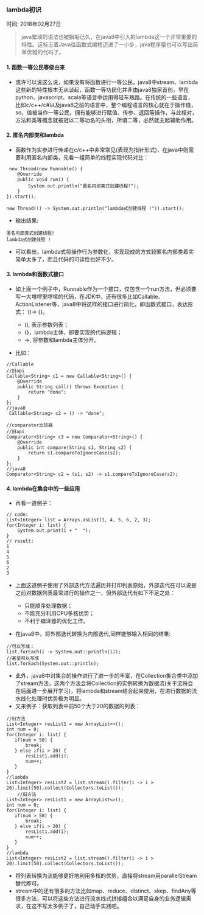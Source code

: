 ### lambda初识

时间: 2018年02月27日

> java繁琐的语法也被摒垢已久，在java8中引入的lambda这一个非常重要的特性。这标志着Java往函数式编程迈进了一小步，java程序猿也可以写出简单优雅的代码了。

#### 1. 函数一等公民等级由来

- 或许可以说这么说，如果没有将函数进行一等公民，java8中stream、lambda这些新的特性根本无从谈起，函数一等功民化并非由java8独家首创，早在python、javascript、scala等语言中运用得轻车熟路。在传统的一些语言，比如c/c++/c#以及java8之前的语言中，整个编程语言的核心就在于操作值，so，值被当作一等公民，拥有能够进行赋值、传参、返回等操作，与此相对，方法和类等概念就被冠以二等功名的头衔，所谓二等，必然就主起辅助作用。

#### 2. 匿名内部类和lambda

- 函数作为实参进行传递在c/c++中非常常见(表现为指针形式)，在java中则需要利用匿名内部类，先看一组简单的线程实现代码对比：

```
 new Thread(new Runnable() {
	@Override
	public void run() {
		System.out.println("匿名内部类式创建线程!");
	}
}).start();

new Thread(() -> System.out.println("lambda式创建线程 !")).start();
```

- 输出结果:

```
匿名内部类式创建线程!
lambda式创建线程 !
```
	
- 可以看出，lambda式将操作行为参数化，实现现成的方式较匿名内部类着实简单太多了，而且代码的可读性也好不少。

#### 3. lambda和函数式接口 

- 如上面一个例子中，Runnable作为一个接口，仅包含一个run方法，但必须要写一大堆啰里啰嗦的代码，在JDK中，还有很多比如Callable、ActionListener等，java8中将这样的接口进行简化，即函数式接口，表达形式： ()-> {}。
   
   - (), 表示参数列表；
   - {}，lambda主体，即要实现的代码逻辑；
   - ->, 将参数和lambda主体分开。
   
- 比如：

```
//Callable
//旧api      
Callable<String> c1 = new Callable<String>() {
	@Override
	public String call() throws Exception {
		return "done";
	}
};
//java8
 Callable<String> c2 = () -> "done";

//comparator比较器
//旧api      
Comparator<String> c3 = new Comparator<String>() {
	@Override
	public int compare(String s1, String s2) {
		return s1.compareToIgnoreCase(s2);
	}
};
//java8 
Comparator<String> c2 = (s1, s2) -> s1.compareToIgnoreCase(s2);
```
	
#### 4. lambda在集合中的一些应用

- 再看一道例子：

```
// code:
List<Integer> list = Arrays.asList(1, 4, 5, 6, 2, 3);
for(Integer i: list) {
	System.out.print(i + "  ");
}
// result:
1
4
5
6
2
3 
```

- 上面这道例子使用了外部迭代方法遍历并打印列表原始，外部迭代在可以说是之前对数据列表最常进行的操作之一，但外部迭代有如下不足之处：
   
   - 只能顺序处理数据；
   - 不能充分利用CPU多核优势；
   - 不利于编译器的优化工作。
   
- 在java8中，将外部迭代转换为内部迭代,同样能够输入相同的结果:

```
//可以写成：
list.forEach(i -> System.out::println(i));
//甚至可以写成 
list.forEach(System.out::println);
```
	
- 此外，java8中对集合的操作进行了进一步的丰富，在Collection集合类中添加了stream方法，这两个方法会将Collection的实例转换为数据流(关于流将会在后面进一步展开学习)，将lambda和stream结合起来使用，在进行数据的流水线化处理时优势极为明显。
- 又来例子：获取列表中前50个大于20的数据的列表：

```
//旧方法
List<Integer> resList1 = new ArrayList<>();
int num = 0;
for(Integer i: list) {
   if(num > 50) {
	   break;
   } else if(i > 20) {
	   resList1.add(i);
	   num++;
   }
}
//lambda
List<Integer> resList2 = list.stream().filter(i -> i > 20).limit(50).collect(Collectors.toList());
	//旧方法
List<Integer> resList1 = new ArrayList<>();
int num = 0;
for(Integer i: list) {
   if(num > 50) {
	   break;
   } else if(i > 20) {
	   resList1.add(i);
	   num++;
   }
}
//lambda
List<Integer> resList2 = list.stream().filter(i -> i > 20).limit(50).collect(Collectors.toList());
```
	
- 将列表转换为流能够更好地利用多核的优势，直接将stream用parallelStream替代即可。
- stream中的还有很多的方法比如map、reduce、distinct、skep、findAny等很多方法，可以将这些方法进行流水线式拼接组合以满足自身的业务逻辑需求，在这不写太多例子了，自己动手实践吧。






